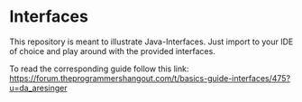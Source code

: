 # Interfaces
This repository is meant to illustrate Java-Interfaces.
Just import to your IDE of choice and play around with the provided interfaces.

To read the corresponding guide follow this link:
https://forum.theprogrammershangout.com/t/basics-guide-interfaces/475?u=da_aresinger
